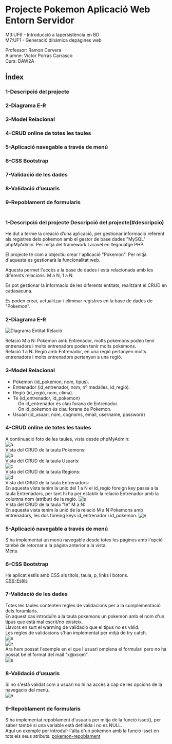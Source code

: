 # Projecte Pokemon Aplicació Web Entorn Servidor
M3:UF6 - Introducció a lapersistència en BD<br>
M7:UF1 - Generació dinàmica depàgines web<br>

Professor: Ramon Cervera<br>
Alumne: Victor Porras Carrasco<br>
Curs: DAW2A<br>

## Índex

### 1-Descripció del projecte<a name="descripcio"></a><br>
### 2-Diagrama E-R<br>
### 3-Model Relacional<br>
### 4-CRUD online de totes les taules<br>
### 5-Aplicació navegable a través de menú<br>
### 6-CSS Bootstrap<br>
### 7-Validació de les dades <br>
### 8-Validació d’usuaris<br>
### 9-Repoblament de formularis<br><br>

### 1-Descripció del projecte Descripció del projecte(#descripcio)<br>

He dut a terme la creació d’una aplicació, per gestionar informació referent als registres dels pokemon amb el gestor de base dades "MySQL" phpMyAdmin. Per mitjà del framework Laravel en llegnuatge PHP.<br>

El projecte té com a objectiu crear l'aplicació "Pokemon". Per mitjà d'aquesta es gestionarà la funcionalitat web.<br>

Aquesta permet l'accès a la base de dades i està relacionada amb les diferents relacions. M a N, 1 a N.<br>

Es pot gestionar la informacio de les diferents entitats, realitzant el CRUD en cadasacuna.<br>

Es poden crear, actualitzar i eliminar registres en la base de dades de "Pokemon".<br>

### 2-Diagrama E-R<br>
![Diagrama Entitat Relació](pokemon/imatges/pokemon1.jpg)<br>

Relació M a N: Pokemon amb Entrenador, molts pokemons poden tenir entrenadors i molts entrenadors poden tenir molts pokemons.<br>
Relació 1 a N: Regió amb Entrenador, en una regió pertanyen molts entrenadors i molts entrenadors pertanyen a una regió.<br>

### 3-Model Relacional<br>

- Pokemon (id_pokemon, nom, tipus).<br>
- Entrenador (id_entrenador, nom, nº medalles, id_regió).<br>
- Regió (id_regió, nom, clima).<br>
- Té (id_entrenador, id_pokemon)<br>
&nbsp;&nbsp;&nbsp;&nbsp;On id_entrenador és clau forana de Entrenador.<br>
&nbsp;&nbsp;&nbsp;&nbsp;On id_pokemon és clau forana de Pokemon.<br>
- Usuari (id_usuari, nom, cognoms, email, username, password)<br>

### 4-CRUD online de totes les taules<br>
A continuació foto de les taules, vista desde phpMyAdmin:<br>
![a](pokemon/imatges/phpmy.png)<br>
Vista del CRUD de la taula Pokemons:<br>
![b](pokemon/imatges/pokemonTaula.png)<br>
Vista del CRUD de la taula Usuaris:<br>
![c](pokemon/imatges/usuari.png)<br>
Vista del CRUD de la taula Regions:<br>
![d](pokemon/imatges/regio.png)<br>
Vista del CRUD de la taula Entrenadors:<br>
En aquesta vista tenim la unio del 1 a N el id_regio foreign key passa a la taula Entrenadors, per tant hi ha per establir la relacio Entrenador amb la columna nom (atribut) de la regio.
![e](pokemon/imatges/1AN.png)<br>
Vista del CRUD de la taula "te" M a N:<br>
En aquesta vista tenim la unió de la relació M a N Pokemons amb entrenadors, les dos foreing keys id_entrenador i id_pokemon.
![e](pokemon/imatges/MaN.png)<br>

### 5-Aplicació navegable a través de menú<br>
S'ha implementat un menú navegable desde totes les pàgines amb l'opció també de retornar a la pàgina anterior a la vista.<br>
[Menu](https://github.com/VictorPorrasWork/Victor_M7_pokemon/blob/main/pokemon/menu.php)
<br>
### 6-CSS Bootstrap<br>
He aplicat estils amb CSS als titols, taula, p, links i botons.<br>
[CSS-Estils](https://github.com/VictorPorrasWork/Victor_M7_pokemon/blob/main/pokemon/menu.php)
<br>
### 7-Validació de les dades <br>
Totes les taules contenten regles de validacions per a la cumplementació dels forumlaris.<br>
En aquest cas introduïm a la taula pokemons un pokemon amb el nom d'un tipus que està mal escrit/no existeix.<br>
Llavors en surt el warming de validació que el tipus no es vàlid. <br>
Les regles de validacions s'han implementat per mitjà de try catch.<br>
![e](pokemon/imatges/error1.png)<br>
![e](pokemon/imatges/error2.png)<br>
Ara hem possat l'exemple en el que l'usuari omplena el formulari pero no ha possat bé el format del mail "x@xcom".<br>
![e](pokemon/imatges/error3.png)<br>

### 8-Validació d’usuaris<br>
Si no s'està validat com a usuari no hi ha accès a cap de les opcions de la navegacio del menú.<br>
![e](pokemon/imatges/login.png)<br>

### 9-Repoblament de formularis<br>
S'ha implementat repoblament d'usuaris per mitja de la funció isset(), per saber també si una variable està definida i no es NULL.<br>
Aquí un exemple per introduïr l'alta d'un pokemon amb la funció isset en tots els seus atributs.
[pokemon-repoblament](https://github.com/VictorPorrasWork/Victor_M7_pokemon/blob/main/pokemon/pokemons/altaPokemon.php)<br>


